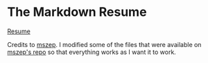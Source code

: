 The Markdown Resume
===================
[Resume](https://nclsbayona.github.io/MyResume-pandoc)

Credits to [mszep](https://github.com/mszep/pandoc_resume). I modified some of the files that were available on [mszep's repo](https://github.com/mszep/pandoc_resume) so that everything works as I want it to work.

